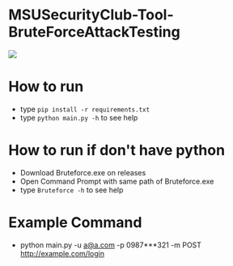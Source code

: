 # MSUSecurityClub-Tool-BruteForceAttackTesting

<img src="./image.png">

# How to run

-   type `pip install -r requirements.txt`
-   type `python main.py -h` to see help

# How to run if don't have python

-   Download Bruteforce.exe on releases
-   Open Command Prompt with same path of Bruteforce.exe
-   type `Bruteforce -h` to see help

# Example Command

-   python main.py -u a@a.com -p 0987***321 -m POST http://example.com/login
